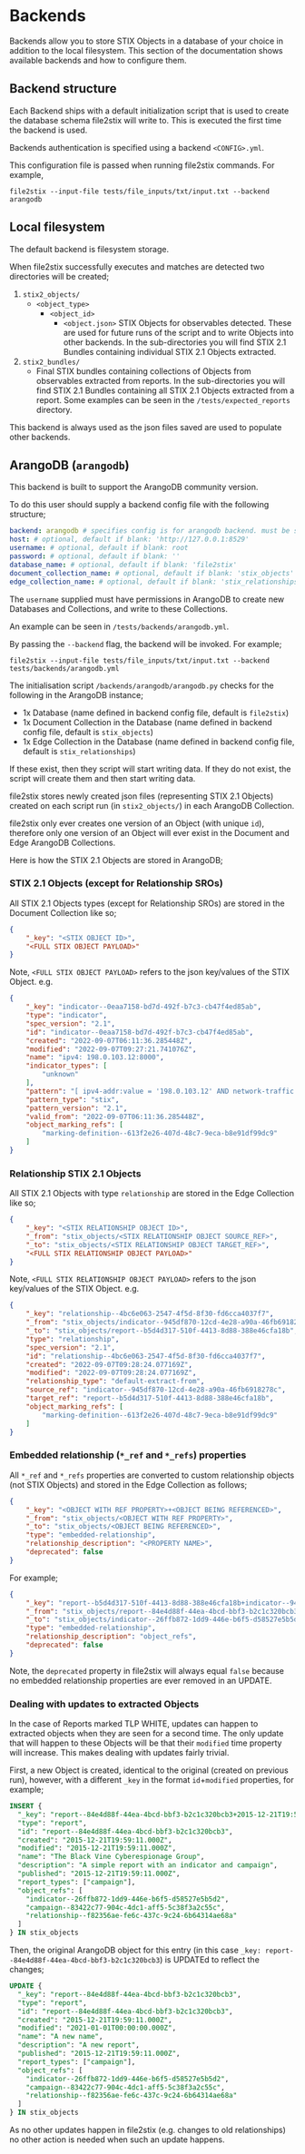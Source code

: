 # Backends

Backends allow you to store STIX Objects in a database of your choice in addition to the local filesystem. This section of the documentation shows available backends and how to configure them.

## Backend structure

Each Backend ships with a default initialization script that is used to create the database schema file2stix will write to. This is executed the first time the backend is used.

Backends authentication is specified using a backend `<CONFIG>.yml`.

This configuration file is passed when running file2stix commands. For example, 

```shell
file2stix --input-file tests/file_inputs/txt/input.txt --backend arangodb
```

## Local filesystem

The default backend is filesystem storage.

When file2stix successfully executes and matches are detected two directories will be created;

1. `stix2_objects/`
	* `<object_type>`
		* `<object_id>`
			* `<object.json>` STIX Objects for observables detected. These are used for future runs of the script and to write Objects into other backends. In the sub-directories you will find STIX 2.1 Bundles containing individual STIX 2.1 Objects extracted.
2. `stix2_bundles/`
	* Final STIX bundles containing collections of Objects from observables extracted from reports. In the sub-directories you will find STIX 2.1 Bundles containing all STIX 2.1 Objects extracted from a report. Some examples can be seen in the `/tests/expected_reports` directory.

This backend is always used as the json files saved are used to populate other backends.

## ArangoDB (`arangodb`)

This backend is built to support the ArangoDB community version.

To do this user should supply a backend config file with the following structure;

```yml
backend: arangodb # specifies config is for arangodb backend. must be specified exactly as shown here
host: # optional, default if blank: 'http://127.0.0.1:8529'
username: # optional, default if blank: root
password: # optional, default if blank: ''
database_name: # optional, default if blank: 'file2stix'
document_collection_name: # optional, default if blank: 'stix_objects'
edge_collection_name: # optional, default if blank: 'stix_relationships'
```

The `username` supplied must have permissions in ArangoDB to create new Databases and Collections, and write to these Collections.

An example can be seen in `/tests/backends/arangodb.yml`.

By passing the `--backend` flag, the backend will be invoked. For example;

```shell
file2stix --input-file tests/file_inputs/txt/input.txt --backend tests/backends/arangodb.yml
```

The initialisation script `/backends/arangodb/arangodb.py` checks for the following in the ArangoDB instance;

* 1x Database (name defined in backend config file, default is `file2stix`)
* 1x Document Collection in the Database (name defined in backend config file, default is `stix_objects`)
* 1x Edge Collection in the Database (name defined in backend config file, default is `stix_relationships`)

If these exist, then they script will start writing data. If they do not exist, the script will create them and then start writing data.

file2stix stores newly created json files (representing STIX 2.1 Objects) created on each script run (in `stix2_objects/`) in each ArangoDB Collection.

file2stix only ever creates one version of an Object (with unique `id`), therefore only one version of an Object will ever exist in the Document and Edge ArangoDB Collections.

Here is how the STIX 2.1 Objects are stored in ArangoDB;

### STIX 2.1 Objects (except for Relationship SROs)

All STIX 2.1 Objects types (except for Relationship SROs) are stored in the Document Collection like so;

```json
{
	"_key": "<STIX OBJECT ID>",
	"<FULL STIX OBJECT PAYLOAD>"
}
```

Note, `<FULL STIX OBJECT PAYLOAD>` refers to the json key/values of the STIX Object. e.g.

```json
{
	"_key": "indicator--0eaa7158-bd7d-492f-b7c3-cb47f4ed85ab",
	"type": "indicator",
	"spec_version": "2.1",
	"id": "indicator--0eaa7158-bd7d-492f-b7c3-cb47f4ed85ab",
	"created": "2022-09-07T06:11:36.285448Z",
	"modified": "2022-09-07T09:27:21.741076Z",
	"name": "ipv4: 198.0.103.12:8000",
	"indicator_types": [
		"unknown"
	],
	"pattern": "[ ipv4-addr:value = '198.0.103.12' AND network-traffic:dst_port = '8000' ]",
	"pattern_type": "stix",
	"pattern_version": "2.1",
	"valid_from": "2022-09-07T06:11:36.285448Z",
	"object_marking_refs": [
		"marking-definition--613f2e26-407d-48c7-9eca-b8e91df99dc9"
	]
}
```

### Relationship STIX 2.1 Objects

All STIX 2.1 Objects with type `relationship` are stored in the Edge Collection like so;

```json
{
	"_key": "<STIX RELATIONSHIP OBJECT ID>",
	"_from": "stix_objects/<STIX RELATIONSHIP OBJECT SOURCE_REF>",
	"_to": "stix_objects/<STIX RELATIONSHIP OBJECT TARGET_REF>",
	"<FULL STIX RELATIONSHIP OBJECT PAYLOAD>"
}
```

Note, `<FULL STIX RELATIONSHIP OBJECT PAYLOAD>` refers to the json key/values of the STIX Object. e.g.

```json
{
	"_key": "relationship--4bc6e063-2547-4f5d-8f30-fd6cca4037f7",
	"_from": "stix_objects/indicator--945df870-12cd-4e28-a90a-46fb6918278c",
	"_to": "stix_objects/report--b5d4d317-510f-4413-8d88-388e46cfa18b",
	"type": "relationship",
	"spec_version": "2.1",
	"id": "relationship--4bc6e063-2547-4f5d-8f30-fd6cca4037f7",
	"created": "2022-09-07T09:28:24.077169Z",
	"modified": "2022-09-07T09:28:24.077169Z",
	"relationship_type": "default-extract-from",
	"source_ref": "indicator--945df870-12cd-4e28-a90a-46fb6918278c",
	"target_ref": "report--b5d4d317-510f-4413-8d88-388e46cfa18b",
	"object_marking_refs": [
		"marking-definition--613f2e26-407d-48c7-9eca-b8e91df99dc9"
	]
}
```

### Embedded relationship (`*_ref` and `*_refs`) properties

All `*_ref` and `*_refs` properties are converted to custom relationship objects (not STIX Objects) and stored in the Edge Collection as follows;

```json
{
	"_key": "<OBJECT WITH REF PROPERTY>+<OBJECT BEING REFERENCED>",
	"_from": "stix_objects/<OBJECT WITH REF PROPERTY>",
	"_to": "stix_objects/<OBJECT BEING REFERENCED>",
	"type": "embedded-relationship",
	"relationship_description": "<PROPERTY NAME>",
	"deprecated": false
}
```

For example;

```json
{
	"_key": "report--b5d4d317-510f-4413-8d88-388e46cfa18b+indicator--945df870-12cd-4e28-a90a-46fb6918278c",
	"_from": "stix_objects/report--84e4d88f-44ea-4bcd-bbf3-b2c1c320bcb3",
	"_to": "stix_objects/indicator--26ffb872-1dd9-446e-b6f5-d58527e5b5d2",
	"type": "embedded-relationship",
	"relationship_description": "object_refs",
	"deprecated": false
}
```
Note, the `deprecated` property in file2stix will always equal `false` because no embedded relationship properties are ever removed in an UPDATE.

### Dealing with updates to extracted Objects

In the case of Reports marked TLP WHITE, updates can happen to extracted objects when they are seen for a second time. The only update that will happen to these Objects will be that their `modified` time property will increase. This makes dealing with updates fairly trivial.

First, a new Object is created, identical to the original (created on previous run), however, with a different `_key` in the format `id`+`modified` properties, for example;

```sql
INSERT {
  "_key": "report--84e4d88f-44ea-4bcd-bbf3-b2c1c320bcb3+2015-12-21T19:59:11.000Z",
  "type": "report",
  "id": "report--84e4d88f-44ea-4bcd-bbf3-b2c1c320bcb3",
  "created": "2015-12-21T19:59:11.000Z",
  "modified": "2015-12-21T19:59:11.000Z",
  "name": "The Black Vine Cyberespionage Group",
  "description": "A simple report with an indicator and campaign",
  "published": "2015-12-21T19:59:11.000Z",
  "report_types": ["campaign"],
  "object_refs": [
    "indicator--26ffb872-1dd9-446e-b6f5-d58527e5b5d2",
    "campaign--83422c77-904c-4dc1-aff5-5c38f3a2c55c",
    "relationship--f82356ae-fe6c-437c-9c24-6b64314ae68a"
  ]
} IN stix_objects
```

Then, the original ArangoDB object for this entry (in this case `_key: report--84e4d88f-44ea-4bcd-bbf3-b2c1c320bcb3`) is UPDATEd to reflect the changes;

```sql
UPDATE {
  "_key": "report--84e4d88f-44ea-4bcd-bbf3-b2c1c320bcb3",
  "type": "report",
  "id": "report--84e4d88f-44ea-4bcd-bbf3-b2c1c320bcb3",
  "created": "2015-12-21T19:59:11.000Z",
  "modified": "2021-01-01T00:00:00.000Z",
  "name": "A new name",
  "description": "A new report",
  "published": "2015-12-21T19:59:11.000Z",
  "report_types": ["campaign"],
  "object_refs": [
    "indicator--26ffb872-1dd9-446e-b6f5-d58527e5b5d2",
    "campaign--83422c77-904c-4dc1-aff5-5c38f3a2c55c",
    "relationship--f82356ae-fe6c-437c-9c24-6b64314ae68a"
  ]
} IN stix_objects
```

As no other updates happen in file2stix (e.g. changes to old relationships) no other action is needed when such an update happens.